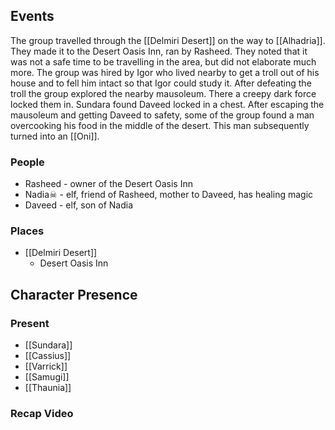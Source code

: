 ## Events
The group travelled through the [[Delmiri Desert]] on the way to [[Alhadria]]. They made it to the Desert Oasis Inn, ran by Rasheed. They noted that it was not a safe time to be travelling in the area, but did not elaborate much more. The group was hired by Igor who lived nearby to get a troll out of his house and to fell him intact so that Igor could study it. After defeating the troll the group explored the nearby mausoleum. There a creepy dark force locked them in. Sundara found Daveed locked in a chest. After escaping the mausoleum and getting Daveed to safety, some of the group found a man overcooking his food in the middle of the desert. This man subsequently turned into an [[Oni]].

### People
- Rasheed - owner of the Desert Oasis Inn
- Nadia☠ - elf, friend of Rasheed, mother to Daveed, has healing magic
- Daveed - elf, son of Nadia

### Places 
- [[Delmiri Desert]] 
	- Desert Oasis Inn

## Character Presence 
### Present
- [[Sundara]] 
- [[Cassius]] 
- [[Varrick]] 
- [[Samugi]] 
- [[Thaunia]]

### Recap Video

